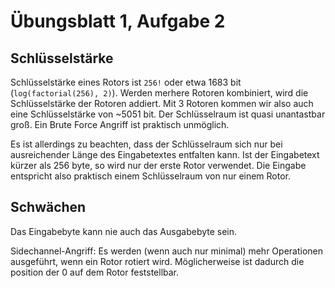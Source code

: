 # Übungsblatt 1, Aufgabe 2

## Schlüsselstärke

Schlüsselstärke eines Rotors ist `256!` oder etwa 1683 bit (`log(factorial(256), 2)`). Werden merhere Rotoren kombiniert, wird die Schlüsselstärke der Rotoren addiert. Mit 3 Rotoren kommen wir also auch eine Schlüsselstärke von ~5051 bit. Der Schlüsselraum ist quasi unantastbar groß. Ein Brute Force Angriff ist praktisch unmöglich.

Es ist allerdings zu beachten, dass der Schlüsselraum sich nur bei ausreichender Länge des Eingabetextes entfalten kann. Ist der Eingabetext kürzer als 256 byte, so wird nur der erste Rotor verwendet. Die Eingabe entspricht also praktisch einem Schlüsselraum von nur einem Rotor.

## Schwächen

Das Eingabebyte kann nie auch das Ausgabebyte sein.

Sidechannel-Angriff: Es werden (wenn auch nur minimal) mehr Operationen ausgeführt, wenn ein Rotor rotiert wird. Möglicherweise ist dadurch die position der 0 auf dem Rotor feststellbar.
